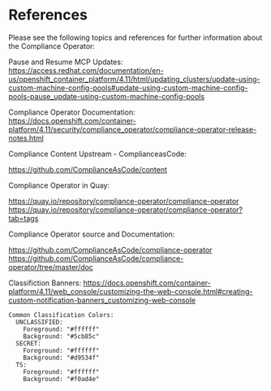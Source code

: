 # References

Please see the following topics and references for further information about the Compliance Operator:

Pause and Resume MCP Updates:
https://access.redhat.com/documentation/en-us/openshift_container_platform/4.11/html/updating_clusters/update-using-custom-machine-config-pools#update-using-custom-machine-config-pools-pause_update-using-custom-machine-config-pools

Compliance Operator Documentation:
https://docs.openshift.com/container-platform/4.11/security/compliance_operator/compliance-operator-release-notes.html

Compliance Content Upstream - ComplianceasCode:

https://github.com/ComplianceAsCode/content

Compliance Operator in Quay:

https://quay.io/repository/compliance-operator/compliance-operator
https://quay.io/repository/compliance-operator/compliance-operator?tab=tags

Compliance Operator source and Documentation:

https://github.com/ComplianceAsCode/compliance-operator
https://github.com/ComplianceAsCode/compliance-operator/tree/master/doc

Classifiction Banners:
https://docs.openshift.com/container-platform/4.11/web_console/customizing-the-web-console.html#creating-custom-notification-banners_customizing-web-console

```
Common Classification Colors:
  UNCLASSIFIED: 
    Foreground: "#ffffff"
    Background: "#5cb85c"
  SECRET:
    Foreground: "#ffffff"
    Background: "#d9534f"
  TS:
    Foreground: "#ffffff"
    Background: "#f0ad4e" 
```
